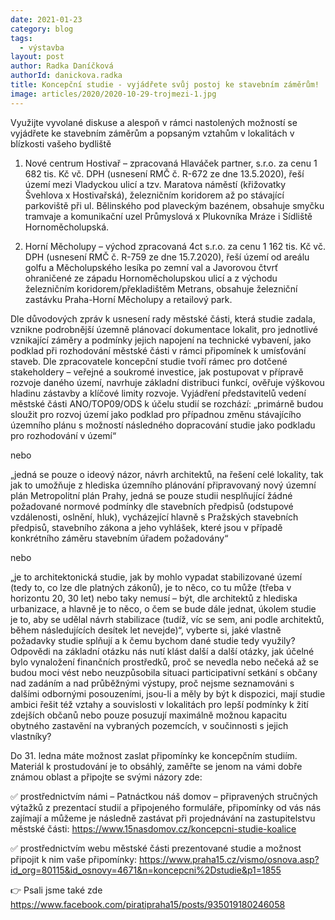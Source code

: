 ```yaml
---
date: 2021-01-23
category: blog
tags: 
  - výstavba
layout: post
author: Radka Daníčková
authorId: danickova.radka
title: Koncepční studie - vyjádřete svůj postoj ke stavebním záměrům!
image: articles/2020/2020-10-29-trojmezi-1.jpg
---
```



Využijte vyvolané diskuse a alespoň v rámci nastolených možností se vyjádřete ke stavebním záměrům a popsaným vztahům v lokalitách v blízkosti vašeho bydliště

1) Nové centrum Hostivař – zpracovaná Hlaváček partner, s.r.o. za cenu 1 682 tis. Kč vč. DPH (usnesení RMČ č. R-672 ze dne 13.5.2020), řeší území mezi Vladyckou ulicí a tzv. Maratova náměstí (křižovatky Švehlova x Hostivařská), železničním koridorem až po stávající parkoviště při ul. Bělinského pod plaveckým bazénem, obsahuje smyčku tramvaje a komunikační uzel Průmyslová x Plukovníka Mráze i Sídliště Hornoměcholupská.

2) Horní Měcholupy – východ zpracovaná 4ct s.r.o. za cenu 1 162 tis. Kč vč. DPH (usnesení RMČ č. R-759 ze dne 15.7.2020), řeší území od areálu golfu a Měcholupského lesíka po zemní val a Javorovou čtvrť ohraničené ze západu Hornoměcholupskou ulicí a z východu železničním koridorem/překladištěm Metrans, obsahuje železniční zastávku Praha-Horní Měcholupy a retailový park.

Dle důvodových zpráv k usnesení rady městské části, která studie zadala, vznikne podrobnější územně plánovací dokumentace lokalit, pro jednotlivé vznikající záměry a podmínky jejich napojení na technické vybavení, jako podklad při rozhodování městské části v rámci připomínek k umísťování staveb. 
Dle zpracovatele koncepční studie tvoří rámec pro dotčené stakeholdery – veřejné a soukromé investice, jak postupovat v přípravě rozvoje daného území, navrhuje základní distribuci funkcí, ověřuje výškovou hladinu zástavby a klíčové limity rozvoje.
Vyjádření představitelů vedení městské části ANO/TOP09/ODS k účelu studií se rozchází: 
„primárně budou sloužit pro rozvoj území jako podklad pro případnou změnu stávajícího územního plánu s možností následného dopracování studie jako podkladu pro rozhodování v území“

nebo 

„jedná se pouze o ideový názor, návrh architektů, na řešení celé lokality, tak jak to umožňuje z hlediska územního plánování připravovaný nový územní plán Metropolitní plán Prahy, jedná se pouze studii nesplňující žádné požadované normové podmínky dle stavebních předpisů (odstupové vzdálenosti, oslnění, hluk), vycházející hlavně s Pražských stavebních předpisů, stavebního zákona a jeho vyhlášek, které jsou v případě konkrétního záměru stavebním úřadem požadovány“

nebo

„je to architektonická studie, jak by mohlo vypadat stabilizované území (tedy to, co lze dle platných zákonů), je to něco, co tu může (třeba v horizontu 20, 30 let) nebo taky nemusí – být, dle architektů z hlediska urbanizace, a hlavně je to něco, o čem se bude dále jednat, úkolem studie je to, aby se udělal návrh stabilizace (tudíž, víc se sem, ani podle architektů, během následujících desítek let nevejde)“, 
vyberte si, jaké vlastně požadavky studie splňují a k čemu bychom dané studie tedy využily?  
Odpovědi na základní otázku nás nutí klást další a další otázky, jak účelné bylo vynaložení finančních prostředků, proč se nevedla nebo nečeká až se budou moci vést nebo neuzpůsobila situaci participativní setkání s občany nad zadáním a nad průběžnými výstupy, proč nejsme seznamováni s dalšími odbornými posouzeními, jsou-li a měly by být k dispozici, mají studie ambici řešit též vztahy a souvislosti v lokalitách pro lepší podmínky k žití zdejších občanů nebo pouze posuzují maximálně možnou kapacitu obytného zastavění na vybraných pozemcích, v součinnosti s jejich vlastníky? 

Do 31. ledna máte možnost zaslat připomínky ke koncepčním studiím. Materiál k prostudování je to obsáhlý, zaměřte se jenom na vámi dobře známou oblast a připojte se svými názory zde:

✅ prostřednictvím námi – Patnáctkou náš domov – připravených stručných výtažků z prezentací studií a připojeného formuláře, připomínky od vás nás zajímají a můžeme je následně zastávat při projednávání na zastupitelstvu městské části:
https://www.15nasdomov.cz/koncepcni-studie-koalice 

✅ prostřednictvím webu městské části prezentované studie a možnost připojit k nim vaše připomínky: 
https://www.praha15.cz/vismo/osnova.asp?id_org=80115&id_osnovy=4671&n=koncepcni%2Dstudie&p1=1855 

👉 Psali jsme také zde https://www.facebook.com/piratipraha15/posts/935019180246058
